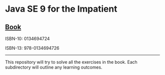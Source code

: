 # Java SE 9 for the Impatient
## **[Book](https://www.amazon.co.uk/Core-Java-SE-9-Impatient/dp/0134694724)**

ISBN-10: 0134694724

ISBN-13: 978-0134694726

----

This repository will try to solve all the exercises in the book.
Each subdirectory will outline any learning outcomes.
